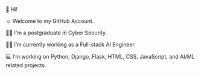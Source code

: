 👋 Hi!

☺️ Welcome to my GitHub Account.

👩‍🎓 I'm a postgraduate in Cyber Security.

👩‍💻 I’m currently working as a Full-stack AI Engineer.

💻 I’m working on Python, Django, Flask, HTML, CSS, JavaScript, and AI/ML related projects.
